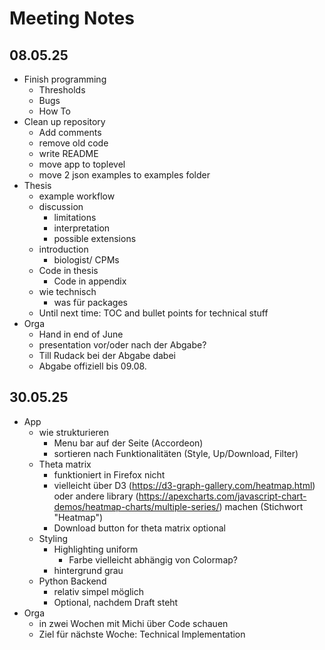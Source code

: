 # Meeting Notes

## 08.05.25

- Finish programming
  - Thresholds
  - Bugs
  - How To
- Clean up repository
  - Add comments
  - remove old code
  - write README
  - move app to toplevel
  - move 2 json examples to examples folder
- Thesis
  - example workflow
  - discussion
    - limitations
    - interpretation
    - possible extensions
  - introduction
    - biologist/ CPMs 
  - Code in thesis
    - Code in appendix
  - wie technisch
    - was für packages
  - Until next time: TOC and bullet points for technical stuff
- Orga
  - Hand in end of June
  - presentation vor/oder nach der Abgabe?
  - Till Rudack bei der Abgabe dabei
  - Abgabe offiziell bis 09.08.

## 30.05.25	

- App
  - wie strukturieren
    - Menu bar auf der Seite (Accordeon)
    - sortieren nach Funktionalitäten (Style, Up/Download, Filter)
  - Theta matrix
    - funktioniert in Firefox nicht
    - vielleicht über D3 (https://d3-graph-gallery.com/heatmap.html) oder andere library (https://apexcharts.com/javascript-chart-demos/heatmap-charts/multiple-series/) machen (Stichwort "Heatmap")
    - Download button for theta matrix optional
  - Styling
    - Highlighting uniform
      - Farbe vielleicht abhängig von Colormap?
    - hintergrund grau
  - Python Backend
    - relativ simpel möglich
    - Optional, nachdem Draft steht
- Orga
  - in zwei Wochen mit Michi über Code schauen
  - Ziel für nächste Woche: Technical Implementation